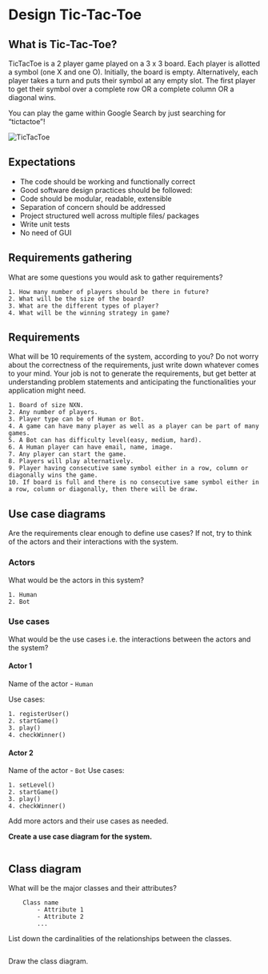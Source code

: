 # Design Tic-Tac-Toe

## What is Tic-Tac-Toe?

TicTacToe is a 2 player game played on a 3 x 3 board. Each player is allotted a symbol (one X and one O). Initially, the board is empty. Alternatively, each player takes a turn and puts their symbol at any empty slot. The first player to get their symbol over a complete row OR a complete column OR a diagonal wins.

You can play the game within Google Search by just searching for “tictactoe”!

![TicTacToe](https://www.tuitec.com/wp-content/uploads/2016/08/morpion-640x411.jpg)


## Expectations
* The code should be working and functionally correct
* Good software design practices should be followed:
* Code should be modular, readable, extensible
* Separation of concern should be addressed
* Project structured well across multiple files/ packages
* Write unit tests
* No need of GUI


## Requirements gathering

What are some questions you would ask to gather requirements?
```
1. How many number of players should be there in future?
2. What will be the size of the board?
3. What are the different types of player?
4. What will be the winning strategy in game?
```

## Requirements
What will be 10 requirements of the system, according to you?
Do not worry about the correctness of the requirements, just write down whatever comes to your mind.
Your job is not to generate the requirements, but get better at understanding problem statements and anticipating the functionalities your application might need.
```
1. Board of size NXN.
2. Any number of players.
3. Player type can be of Human or Bot.
4. A game can have many player as well as a player can be part of many games.
5. A Bot can has difficulty level(easy, medium, hard).
6. A Human player can have email, name, image.
7. Any player can start the game.
8. Players will play alternatively.
9. Player having consecutive same symbol either in a row, column or diagonally wins the game.
10. If board is full and there is no consecutive same symbol either in a row, column or diagonally, then there will be draw.
```

## Use case diagrams

Are the requirements clear enough to define use cases?
If not, try to think of the actors and their interactions with the system.

### Actors
What would be the actors in this system?
```
1. Human
2. Bot
```

### Use cases

What would be the use cases i.e. the interactions between the actors and the system?

#### Actor 1

Name of the actor - ` Human `

Use cases:
```
1. registerUser()
2. startGame()
3. play()
4. checkWinner()
```
#### Actor 2

Name of the actor - ` Bot `
Use cases:
```
1. setLevel()
2. startGame()
3. play()
4. checkWinner()
```

Add more actors and their use cases as needed.

**Create a use case diagram for the system.**

```

```

## Class diagram

What will be the major classes and their attributes?

```
    Class name
        - Attribute 1
        - Attribute 2
        ...
```

List down the cardinalities of the relationships between the classes.
```
```

Draw the class diagram.
```
```
